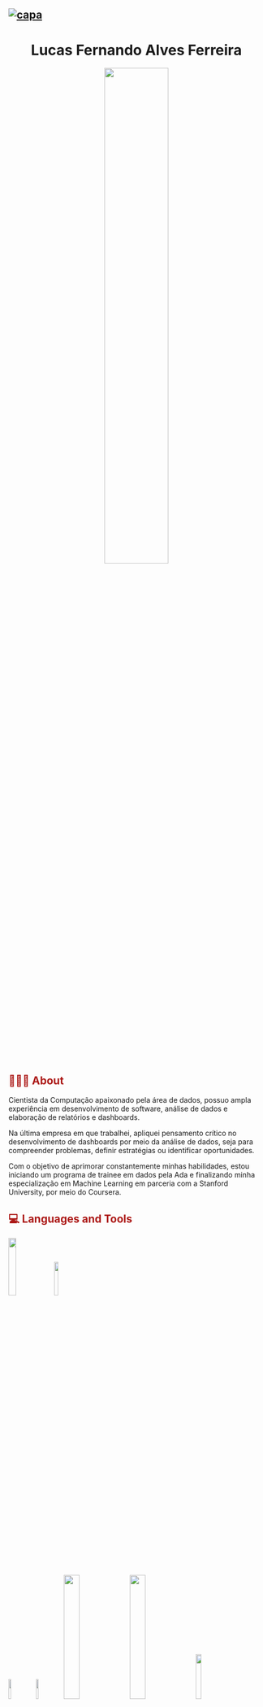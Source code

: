 [![capa](https://cdn.discordapp.com/attachments/1167794667132297257/1167875357580464229/Sem_titulo.png?ex=654fb7af&is=653d42af&hm=bdffe293927aa532de1e1756fd10a5432275d6739b1d95a05475c70f67e32006&)](https://github.com/lfaferreira?tab=repositories)
---
<div align="center">
	<h1>Lucas Fernando Alves Ferreira</h1>
</div>
 

 <div id="header" align="center"> 
   <img width="50%" src="https://cdn.discordapp.com/attachments/1167794667132297257/1167877861424767178/dafdsfd-removebg-preview.png?ex=654fba04&is=653d4504&hm=2b68a73265de99f7ec2d995a88ab59955d7e65c25eb813d2e6b7df07148663f3&"/>
 </div> 


 
## <font color="#ac1917">👨🏻‍💻 About</font>
Cientista da Computação apaixonado pela área de dados, possuo ampla experiência em desenvolvimento de software, análise de dados e elaboração de relatórios e dashboards.

Na última empresa em que trabalhei, apliquei pensamento crítico no desenvolvimento de dashboards por meio da análise de dados, seja para compreender problemas, definir estratégias ou identificar oportunidades.

Com o objetivo de aprimorar constantemente minhas habilidades, estou iniciando um programa de trainee em dados pela Ada e finalizando minha especialização em Machine Learning em parceria com a Stanford University, por meio do Coursera.

## <font color="#ac1917">💻 Languages and Tools </font>
<div>
	<div class="languages">
		<img width="17%" src="https://cdn.discordapp.com/attachments/1167830637076553818/1167831224153296917/java-logo-1.png?ex=654f8e95&is=653d1995&hm=74264a831f1885bf641621b1428e43c885223b5f9d9afc3ccd7b60025cc20e24&"/>
		<img width="13%" src="https://cdn.discordapp.com/attachments/1167830637076553818/1167830748380811336/Python_logo_01.svg.png?ex=654f8e23&is=653d1923&hm=856f06d7bac4553b10f387585cc8b6e38f46744c2d632b3cc678e71b2937a1e3&"/>
	</div>
	<div class="tolls">
		<img width="10%" src="https://cdn.discordapp.com/attachments/1167830637076553818/1167847961275924521/Pandas_logo.svg.png?ex=654f9e2b&is=653d292b&hm=9f52a72922655f47e9b0583a35bbbc68770a8b7f1067b151d04c5d50d9b7fa68&"/>
		<img width="10%" src="https://cdn.discordapp.com/attachments/1167830637076553818/1167865723738148965/2560px-Scikit_learn_logo_small.svg.png?ex=654faeb6&is=653d39b6&hm=5afea78e60ac703228a1a2de4e8e8226af83d9b98a843801e41f8f96ab343cbd&"/>
		<img width="25%" src="https://cdn.discordapp.com/attachments/1167830637076553818/1167867278625349682/matplot_title_logo.png?ex=654fb029&is=653d3b29&hm=d7af3211771045cc2a39b5f1d3cda4137b32cb798baacb26a2b97bf1b48e6f7d&"/>
		<img width="25%" src="https://cdn.discordapp.com/attachments/1167830637076553818/1167848419029700729/2560px-NumPy_logo_2020.svg.png?ex=654f9e98&is=653d2998&hm=c42f846ce130efce1daebb30b1589173bda1555dad46742ac92248fab580ca50&"/>
		<img width="15%" src="https://cdn.discordapp.com/attachments/1167830637076553818/1167868262986547250/Oracle-Symbol.png?ex=654fb113&is=653d3c13&hm=8fa92c2345ce280a1f7a3ec9a4832453bf4ae213d961b217b13f0d1cb46889fe&"/>
		<img width="15%" src="https://cdn.discordapp.com/attachments/1167830637076553818/1167867940117422191/mysql-logo-png-transparent.png?ex=654fb0c6&is=653d3bc6&hm=2b5dcbd8a414e140994069bb4b2c2f45eb3969aae29c420dfacfe46e76af3371&"/>
		<img width="10%" src="https://cdn.discordapp.com/attachments/1167830637076553818/1167868657863491775/Git-Icon-1788C.png?ex=654fb171&is=653d3c71&hm=dec7d2ffdd00270ad44bb22b2ac6950fea6a42ef4b764212434402495d5299a6&"/>
		<img width="10%" src="https://cdn.discordapp.com/attachments/1167830637076553818/1167868737538498741/25231.png?ex=654fb184&is=653d3c84&hm=1836fc86640528de71558bfa52396538202922477e46f51d9b560c753925999f&"/>
		<img width="10%" src="https://cdn.discordapp.com/attachments/1167830637076553818/1167868893608550462/630px-New_Power_BI_Logo.svg.png?ex=654fb1aa&is=653d3caa&hm=33841900a1a1849f70411293946448bb24797ca988c8e67ce1a76dd93f039a4e&"/>
		<img width="10%" src="https://cdn.discordapp.com/attachments/1167830637076553818/1167869545252401316/883px-Jupyter_logo.svg.png?ex=654fb245&is=653d3d45&hm=de25964b9b41a4febfa1809820ad272585a9d5319d589a5a074678363b1345f5&"/>
	</div>
</div>


## <font color="#ac1917"> 🚀 Top Repositories</font>
[![Readme Card](https://github-readme-stats.vercel.app/api/pin/?username=lfaferreira&repo=TCC&title_color=fff\&icon_color=f9f9f9\&text_color=9f9f9f\&bg_color=151515)](https://github.com/lfaferreira/TCC) [![Readme Card](https://github-readme-stats.vercel.app/api/pin/?username=lfaferreira&repo=knn-wine\&title_color=fff\&icon_color=f9f9f9\&text_color=9f9f9f\&bg_color=151515)](https://github.com/lfaferreira/knn-wine)	



## <font color="#ac1917"> 📊 Stats</font>
<div>
<img width="50%" src="https://github-readme-stats-sigma-five.vercel.app/api?username=lfaferreira&show_icons=true&hide_border=true&icon_color=ac1917&title_color=ac1917&text_color=FFFFFF&bg_color=000000&hide_color=4c71f2&"/><img width="50%" src="https://streak-stats.demolab.com?user=lfaferreira&theme=highcontrast&hide_border=true&background=000000&ring=AC1917&fire=AC1917&currStreakLabel=AC1917&sideLabels=FFFFFF"/>
</div>

<div align="center">
	<div class="final-image">
		<img width="25%" src="https://cdn.discordapp.com/attachments/1166584438411493416/1166757157761470494/229223263-cf2e4b07-2615-4f87-9c38-e37600f8381a.gif?ex=654ba647&is=65393147&hm=7f1798f2438d3311fa3ec1115b541ca5decd8b4cb3aae69bfb911bca125a623d&" />		
	</div>
	<i>A forma que você faz uma coisa, é a forma que você faz tudo!</i> 
	<div class="social">
		<a href="https://www.linkedin.com/in/lfaferreira/" target="_blank"><img src="https://img.shields.io/badge/-LinkedIn-%230077B5?style=for-the-badge&logo=linkedin&logoColor=white" target="_blank"></a> <a href = "mailto:lfafcursosvagas@gmail.com"><img src="https://img.shields.io/badge/-Gmail-%23333?style=for-the-badge&logo=gmail&logoColor=red" target="_blank"></a> <a href="https://www.kaggle.com/nandoferreira" target="_blank"><img src="https://img.shields.io/badge/Kaggle-20BEFF?style=for-the-badge&logo=Kaggle&logoColor=white" target="_blank"></a> <a  href="https://www.instagram.com/1lucasfernando/" target="_blank"><img src="https://img.shields.io/badge/-Instagram-%23E4405F?style=for-the-badge&logo=instagram&logoColor=white" target="_blank"></a>
	</div>
</div>

